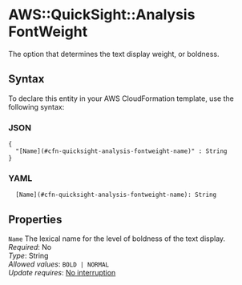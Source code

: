# AWS::QuickSight::Analysis FontWeight<a name="aws-properties-quicksight-analysis-fontweight"></a>

The option that determines the text display weight, or boldness\.

## Syntax<a name="aws-properties-quicksight-analysis-fontweight-syntax"></a>

To declare this entity in your AWS CloudFormation template, use the following syntax:

### JSON<a name="aws-properties-quicksight-analysis-fontweight-syntax.json"></a>

```
{
  "[Name](#cfn-quicksight-analysis-fontweight-name)" : String
}
```

### YAML<a name="aws-properties-quicksight-analysis-fontweight-syntax.yaml"></a>

```
  [Name](#cfn-quicksight-analysis-fontweight-name): String
```

## Properties<a name="aws-properties-quicksight-analysis-fontweight-properties"></a>

`Name` <a name="cfn-quicksight-analysis-fontweight-name"></a>
The lexical name for the level of boldness of the text display\.  
_Required_: No  
_Type_: String  
_Allowed values_: `BOLD | NORMAL`  
_Update requires_: [No interruption](https://docs.aws.amazon.com/AWSCloudFormation/latest/UserGuide/using-cfn-updating-stacks-update-behaviors.html#update-no-interrupt)
